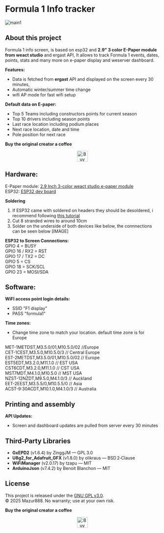 
# Formula 1 Info tracker  
  
![main1](https://github.com/user-attachments/assets/bd2d88d6-c71a-4726-ab1c-6443115e69ff) 

## About this project  
Formula 1 info screen, is based on esp32 and **2.9"  3 color E-Paper module from weact studio** and ergast API, It allows to track Formula 1 events, dates, points, stats and many more on e-paper display and weserver dashboard.  
  
**Features:**  
  
- Data is fetched from **ergast** API and displayed on the screen every 30 minutes,  
- Automatic winter/summer time change  
- wifi AP mode for fast wifi setup  
    
**Default data on E-paper:**  
  
- Top 5 Teams including constructors points for current season   
- Top 10 drivers including season points   
- Last race location including podium places   
- Next race location, date and time  
- Pole position for next race  

**Buy the original creator a coffee**
<p align="center">
<a href="https://www.buymeacoffee.com/mazur888" target="_blank"><img src="https://cdn.buymeacoffee.com/buttons/default-orange.png" alt="Buy Me A Coffee" height="35" width="auto"></a>
</p>
  
## **Hardware:**  
E-Paper module: [2.9 Inch 3-color weact studio e-paper module](https://www.aliexpress.com/item/1005005183232092.html?spm=a2g0o.productlist.main.2.d29e43e0C0sZmD&algo_pvid=ab08f407-4a25-4efe-bcc8-adf1ec59051f&algo_exp_id=ab08f407-4a25-4efe-bcc8-adf1ec59051f-1&pdp_ext_f=%7B%22order%22%3A%22740%22%2C%22eval%22%3A%221%22%7D&pdp_npi=4%40dis%21GBP%2126.76%217.09%21%21%21251.74%2166.72%21%40211b813b17533132046734689e8b5e%2112000032024103612%21sea%21UK%210%21ABX&curPageLogUid=xo1fotgOXa89&utparam-url=scene%3Asearch%7Cquery_from%3A)  
ESP32: [ESP32 dev board](https://www.aliexpress.com/item/1005010047681414.html?spm=a2g0o.productlist.main.1.30ec1b2cBcUzxq&algo_pvid=14b9ba4f-94ec-4696-9887-1cc359ec1b20&algo_exp_id=14b9ba4f-94ec-4696-9887-1cc359ec1b20-0&pdp_ext_f=%7B%22order%22%3A%225%22%2C%22eval%22%3A%221%22%2C%22fromPage%22%3A%22search%22%7D&pdp_npi=6%40dis%21DKK%2178.46%2128.25%21%21%2185.80%2130.89%21%40211b61ae17593335981955231ef35b%2112000050947514964%21sea%21DK%21938313092%21X%211%210%21n_tag%3A-29919%3Bd%3A570e4a5%3Bm03_new_user%3A-29895&curPageLogUid=9CoVqIbFTJsd&utparam-url=scene%3Asearch%7Cquery_from%3A%7Cx_object_id%3A1005010047681414%7C_p_origin_prod%3A)

**Soldering**
1. If ESP32 came with soldered on headers they should be desoldered, i recommend following [this tutorial](https://www.instructables.com/How-to-Desolder-Headers/) 
2. Cut 8 stranded wires to around 10cm
3. Solder on the underside of both devices like below, the connnections can be seen below
[IMAGE]

**ESP32 to Screen Connections:**  
GPIO 4 = BUSY  
GPIO 16 / RX2 = RST  
GPIO 17 / TX2 = DC  
GPIO 5 = CS  
GPIO 18  = SCK/SCL  
GPIO 23 = MOSI/SDA  

## **Software:**
**WiFI access point login details:**  
- SSID "F1 display"  
- PASS "formula1"  
  
**Time zones:**  
- Change time zone to match your location. default time zone is for Europe  
  
MET-1METDST,M3.5.0/01,M10.5.0/02   //Europe  
CET-1CEST,M3.5.0,M10.5.0/3         // Central Europe  
EST-2METDST,M3.5.0/01,M10.5.0/02   // Europe  
EST5EDT,M3.2.0,M11.1.0           // EST USA  
CST6CDT,M3.2.0,M11.1.0           // CST USA  
MST7MDT,M4.1.0,M10.5.0           // MST USA  
NZST-12NZDT,M9.5.0,M4.1.0/3      // Auckland  
EET-2EEST,M3.5.5/0,M10.5.5/0     // Asia  
ACST-9:30ACDT,M10.1.0,M4.1.0/3   // Australia  

## Printing and assembly

**API Updates:**  
- Screen and dashboard updates are pulled from server every 30 minutes

## **Third‑Party Libraries**  
- **GxEPD2** (v1.6.4) by ZinggJM — GPL 3.0  
- **U8g2_for_Adafruit_GFX** (v1.8.0) by olikraus — BSD 2‑Clause  
- **WiFiManager** (v2.0.17) by tzapu — MIT  
- **ArduinoJson** (v7.4.2) by Benoit Blanchon — MIT

  
## License
This project is released under the [GNU GPL v3.0](LICENSE).  
© 2025 Mazur888. No warranty; use at your own risk.

**Buy the original creator a coffee**
<p align="center">
<a href="https://www.buymeacoffee.com/mazur888" target="_blank"><img src="https://cdn.buymeacoffee.com/buttons/default-orange.png" alt="Buy Me A Coffee" height="35" width="auto"></a>
</p>
